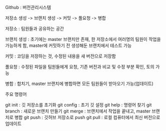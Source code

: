 Github : 버전관리시스템


저장소 생성 -> 브랜치 생성 -> 커밋 -> 풀요청 -> 병합


저장소 : 팀원들과 공유하는 공간


브랜치 생성 : 초기에는 master 브랜치만 존재, 한 저장소에서 여러명의 팀원이 작업을 가능하게 함, master에 커밋하기 전 생성해둔 브랜치에서 테스트 가능


커밋 : 코딩을 저장하는 것, 수정된 내용을 새 버전으로 저장함


풀요청 : 수정된 파일을 팀원들에게 요청, 기존 버전과 비교 및 수정 부분 확인, 토의 가능


병합 : 합치기, master 브랜치에 병합하면 모든 팀원들이 받아오기 가능(업데이트)

주요 명령어

git init : 깃 저장소를 초기화
git config : 초기 깃 설정
git help : 명령어 찾기
git branch : 새로운 브랜치 만들기
git merge : 브랜치에서 작업을 끝내고, master 브랜치로 병합
git push : 깃허브 저장소로 push
git pull : 로컬 컴퓨터에서 최신 버전으로 업데이트 
